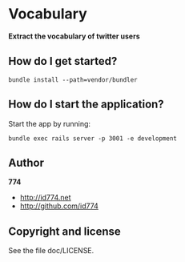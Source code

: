 Vocabulary
==========

**Extract the vocabulary of twitter users**


## How do I get started?

    bundle install --path=vendor/bundler

## How do I start the application?

Start the app by running:

    bundle exec rails server -p 3001 -e development


Author
------

**774**

+ http://id774.net
+ http://github.com/id774


Copyright and license
---------------------

See the file doc/LICENSE.

